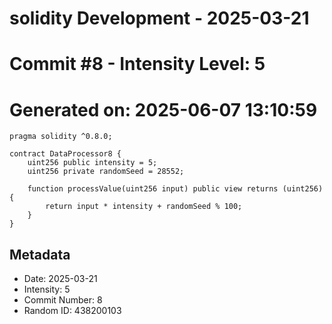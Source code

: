 ﻿# solidity Development - 2025-03-21
# Commit #8 - Intensity Level: 5
# Generated on: 2025-06-07 13:10:59
```solidity
pragma solidity ^0.8.0;

contract DataProcessor8 {
    uint256 public intensity = 5;
    uint256 private randomSeed = 28552;

    function processValue(uint256 input) public view returns (uint256) {
        return input * intensity + randomSeed % 100;
    }
}
```
## Metadata
- Date: 2025-03-21
- Intensity: 5
- Commit Number: 8
- Random ID: 438200103
